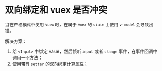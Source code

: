 # 双向绑定和 vuex 是否冲突

当在严格模式中使用 `Vuex` 时，在属于 `Vuex` 的 `state` 上使用 `v-model` 会导致出错。

解决方案：

1. 给 `<Input>` 中绑定 value，然后侦听 `input` 或者 `change` 事件，在事件回调中调用一个方法；
2. 使用带有 `setter` 的双向绑定计算属性；